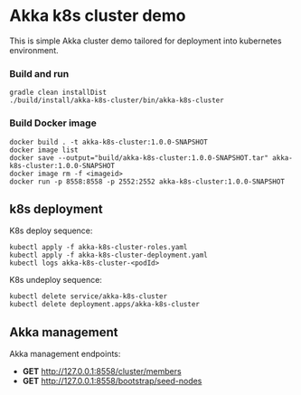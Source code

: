 # Akka k8s cluster demo
This is simple Akka cluster demo tailored for deployment into kubernetes environment.

### Build and run
```
gradle clean installDist 
./build/install/akka-k8s-cluster/bin/akka-k8s-cluster
```
### Build Docker image 
```
docker build . -t akka-k8s-cluster:1.0.0-SNAPSHOT
docker image list
docker save --output="build/akka-k8s-cluster:1.0.0-SNAPSHOT.tar" akka-k8s-cluster:1.0.0-SNAPSHOT
docker image rm -f <imageid>
docker run -p 8558:8558 -p 2552:2552 akka-k8s-cluster:1.0.0-SNAPSHOT
```

## k8s deployment
K8s deploy sequence:
```
kubectl apply -f akka-k8s-cluster-roles.yaml
kubectl apply -f akka-k8s-cluster-deployment.yaml
kubectl logs akka-k8s-cluster-<podId> 
```
K8s undeploy sequence:
```
kubectl delete service/akka-k8s-cluster
kubectl delete deployment.apps/akka-k8s-cluster
```

## Akka management
Akka management endpoints:
* __GET__ http://127.0.0.1:8558/cluster/members
* __GET__ http://127.0.0.1:8558/bootstrap/seed-nodes
